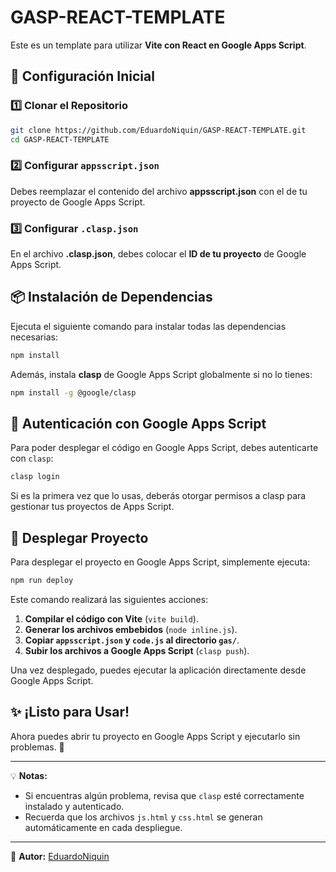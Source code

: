 # GASP-REACT-TEMPLATE

Este es un template para utilizar **Vite con React en Google Apps Script**. 

## 📌 Configuración Inicial

### 1️⃣ Clonar el Repositorio

```sh
git clone https://github.com/EduardoNiquin/GASP-REACT-TEMPLATE.git
cd GASP-REACT-TEMPLATE
```

### 2️⃣ Configurar `appsscript.json`

Debes reemplazar el contenido del archivo **appsscript.json** con el de tu proyecto de Google Apps Script.

### 3️⃣ Configurar `.clasp.json`

En el archivo **.clasp.json**, debes colocar el **ID de tu proyecto** de Google Apps Script.

## 📦 Instalación de Dependencias

Ejecuta el siguiente comando para instalar todas las dependencias necesarias:

```sh
npm install
```

Además, instala **clasp** de Google Apps Script globalmente si no lo tienes:

```sh
npm install -g @google/clasp
```

## 🔑 Autenticación con Google Apps Script

Para poder desplegar el código en Google Apps Script, debes autenticarte con `clasp`:

```sh
clasp login
```

Si es la primera vez que lo usas, deberás otorgar permisos a clasp para gestionar tus proyectos de Apps Script.

## 🚀 Desplegar Proyecto

Para desplegar el proyecto en Google Apps Script, simplemente ejecuta:

```sh
npm run deploy
```

Este comando realizará las siguientes acciones:

1. **Compilar el código con Vite** (`vite build`).
2. **Generar los archivos embebidos** (`node inline.js`).
3. **Copiar `appsscript.json` y `code.js` al directorio `gas/`**.
4. **Subir los archivos a Google Apps Script** (`clasp push`).

Una vez desplegado, puedes ejecutar la aplicación directamente desde Google Apps Script.

## ✨ ¡Listo para Usar!

Ahora puedes abrir tu proyecto en Google Apps Script y ejecutarlo sin problemas. 🚀

---

💡 **Notas:**
- Si encuentras algún problema, revisa que `clasp` esté correctamente instalado y autenticado.
- Recuerda que los archivos `js.html` y `css.html` se generan automáticamente en cada despliegue.

---

📌 **Autor:** [EduardoNiquin](https://github.com/EduardoNiquin)
